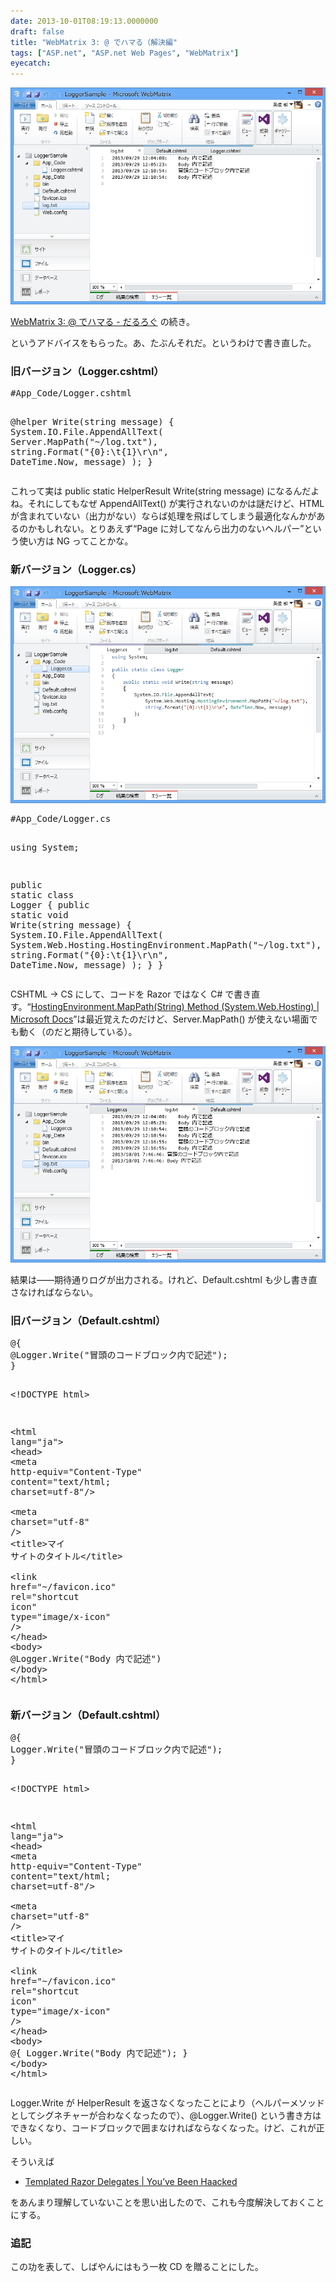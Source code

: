 ```yaml
---
date: 2013-10-01T08:19:13.0000000
draft: false
title: "WebMatrix 3: @ でハマる（解決編"
tags: ["ASP.net", "ASP.net Web Pages", "WebMatrix"]
eyecatch: 
---
```

<p><span itemscope itemtype="http://schema.org/Photograph"><img src="20130929122557.png" alt="f:id:daruyanagi:20130929122557p:plain" title="f:id:daruyanagi:20130929122557p:plain" class="hatena-fotolife" itemprop="image"></span></p><p><a href="https://blog.daruyanagi.jp/entry/2013/09/29/122508">WebMatrix 3: @ &#x3067;&#x30CF;&#x30DE;&#x308B; - &#x3060;&#x308B;&#x308D;&#x3050;</a> の続き。</p><p><script>    window.twttr = (function(d, s, id) {        var js, fjs = d.getElementsByTagName(s)[0],            t = window.twttr || {};        if (d.getElementById(id)) return t;        js = d.createElement(s);        js.id = id;        js.src = "https://platform.twitter.com/widgets.js";        fjs.parentNode.insertBefore(js, fjs);        t._e = [];        t.ready = function(f) {            t._e.push(f);        };        return t;    }(document, "script", "twitter-wjs"));</script><script>    twttr.ready(function (twttr) {        var el = document.getElementsByClassName('twitter-syntax-tweet-id-384486530380611584');        for (var i=0;i<el.length;i++) {            if (!!el[i].getAttribute('data-is-tweet-loaded')){                continue;            }            el[i].setAttribute('data-is-tweet-loaded', '1');            twttr.widgets.createTweet('384486530380611584',el[i],{});        }    });</script><div class="twitter-syntax-tweet-id-384486530380611584"></div></p><p>というアドバイスをもらった。あ、たぶんそれだ。というわけで書き直した。</p>

<div class="section">
<h3>旧バージョン（Logger.cshtml）</h3>
<pre class="code lang-cs" data-lang="cs" data-unlink>#App_Code/Logger.cshtml

@helper Write(<span class="synType">string</span> message)
{
System.IO.File.AppendAllText(
Server.MapPath(<span class="synConstant">&quot;~/log.txt&quot;</span>),
<span class="synType">string</span>.Format(<span class="synConstant">&quot;{0}:</span><span class="synSpecial">\t</span><span class="synConstant">{1}</span><span class="synSpecial">\r\n</span><span class="synConstant">&quot;</span>, DateTime.Now, message)
);
}
</pre><p>これって実は public static HelperResult Write(string message) になるんだよね。それにしてもなぜ AppendAllText() が実行されないのかは謎だけど、HTML が含まれていない（出力がない）ならば処理を飛ばしてしまう最適化なんかがあるのかもしれない。とりあえず“Page に対してなんら出力のないヘルパー”という使い方は NG ってことかな。</p>

</div>
<div class="section">
<h3>新バージョン（Logger.cs）</h3>
<p><span itemscope itemtype="http://schema.org/Photograph"><img src="20131001075835.png" alt="f:id:daruyanagi:20131001075835p:plain" title="f:id:daruyanagi:20131001075835p:plain" class="hatena-fotolife" itemprop="image"></span><br />
</p>
<pre class="code lang-cs" data-lang="cs" data-unlink>#App_Code/Logger.cs

<span class="synStatement">using</span> System;

<span class="synType">public</span> <span class="synType">static</span> <span class="synType">class</span> Logger
{
<span class="synType">public</span> <span class="synType">static</span> <span class="synType">void</span> Write(<span class="synType">string</span> message)
{
System.IO.File.AppendAllText(
System.Web.Hosting.HostingEnvironment.MapPath(<span class="synConstant">&quot;~/log.txt&quot;</span>),
<span class="synType">string</span>.Format(<span class="synConstant">&quot;{0}:</span><span class="synSpecial">\t</span><span class="synConstant">{1}</span><span class="synSpecial">\r\n</span><span class="synConstant">&quot;</span>, DateTime.Now, message)
);
}
}
</pre><p>CSHTML → CS にして、コードを Razor ではなく C# で書き直す。“<a href="http://msdn.microsoft.com/ja-jp/library/system.web.hosting.hostingenvironment.mappath.aspx">HostingEnvironment.MapPath(String) Method (System.Web.Hosting) | Microsoft Docs</a>”は最近覚えたのだけど、Server.MapPath() が使えない場面でも動く（のだと期待している）。</p><p><span itemscope itemtype="http://schema.org/Photograph"><img src="20131001080145.png" alt="f:id:daruyanagi:20131001080145p:plain" title="f:id:daruyanagi:20131001080145p:plain" class="hatena-fotolife" itemprop="image"></span></p><p>結果は――期待通りログが出力される。けれど、Default.cshtml も少し書き直さなければならない。</p>

</div>
<div class="section">
<h3>旧バージョン（Default.cshtml）</h3>
<pre class="code lang-html" data-lang="html" data-unlink>@{
@Logger.Write(&quot;冒頭のコードブロック内で記述&quot;);
}

<span class="synComment">&lt;!DOCTYPE html&gt;</span>

<span class="synIdentifier">&lt;</span><span class="synStatement">html</span><span class="synIdentifier"> </span><span class="synType">lang</span><span class="synIdentifier">=</span><span class="synConstant">&quot;ja&quot;</span><span class="synIdentifier">&gt;</span>
<span class="synIdentifier">&lt;</span><span class="synStatement">head</span><span class="synIdentifier">&gt;</span>
<span class="synIdentifier">&lt;</span><span class="synStatement">meta</span><span class="synIdentifier"> </span><span class="synType">http-equiv</span><span class="synIdentifier">=</span><span class="synConstant">&quot;Content-Type&quot;</span><span class="synIdentifier"> </span><span class="synType">content</span><span class="synIdentifier">=</span><span class="synConstant">&quot;text/html; charset=utf-8&quot;</span><span class="synIdentifier">/&gt;</span>
<span class="synPreProc">        </span><span class="synIdentifier">&lt;</span><span class="synStatement">meta</span><span class="synIdentifier"> </span><span class="synType">charset</span><span class="synIdentifier">=</span><span class="synConstant">&quot;utf-8&quot;</span><span class="synIdentifier"> /&gt;</span>
<span class="synPreProc">        </span><span class="synIdentifier">&lt;</span><span class="synStatement">title</span><span class="synIdentifier">&gt;</span>マイ サイトのタイトル<span class="synIdentifier">&lt;/</span><span class="synStatement">title</span><span class="synIdentifier">&gt;</span>
<span class="synPreProc">        </span><span class="synIdentifier">&lt;</span><span class="synStatement">link</span><span class="synIdentifier"> </span><span class="synType">href</span><span class="synIdentifier">=</span><span class="synConstant">&quot;~/favicon.ico&quot;</span><span class="synIdentifier"> </span><span class="synType">rel</span><span class="synIdentifier">=</span><span class="synConstant">&quot;shortcut icon&quot;</span><span class="synIdentifier"> </span><span class="synType">type</span><span class="synIdentifier">=</span><span class="synConstant">&quot;image/x-icon&quot;</span><span class="synIdentifier"> /&gt;</span>
<span class="synPreProc">    </span><span class="synIdentifier">&lt;/</span><span class="synStatement">head</span><span class="synIdentifier">&gt;</span>
<span class="synIdentifier">&lt;</span><span class="synStatement">body</span><span class="synIdentifier">&gt;</span>
@Logger.Write(&quot;Body 内で記述&quot;)
<span class="synIdentifier">&lt;/</span><span class="synStatement">body</span><span class="synIdentifier">&gt;</span>
<span class="synIdentifier">&lt;/</span><span class="synStatement">html</span><span class="synIdentifier">&gt;</span>
</pre>
</div>
<div class="section">
<h3>新バージョン（Default.cshtml）</h3>
<pre class="code lang-html" data-lang="html" data-unlink>@{
Logger.Write(&quot;冒頭のコードブロック内で記述&quot;);
}

<span class="synComment">&lt;!DOCTYPE html&gt;</span>

<span class="synIdentifier">&lt;</span><span class="synStatement">html</span><span class="synIdentifier"> </span><span class="synType">lang</span><span class="synIdentifier">=</span><span class="synConstant">&quot;ja&quot;</span><span class="synIdentifier">&gt;</span>
<span class="synIdentifier">&lt;</span><span class="synStatement">head</span><span class="synIdentifier">&gt;</span>
<span class="synIdentifier">&lt;</span><span class="synStatement">meta</span><span class="synIdentifier"> </span><span class="synType">http-equiv</span><span class="synIdentifier">=</span><span class="synConstant">&quot;Content-Type&quot;</span><span class="synIdentifier"> </span><span class="synType">content</span><span class="synIdentifier">=</span><span class="synConstant">&quot;text/html; charset=utf-8&quot;</span><span class="synIdentifier">/&gt;</span>
<span class="synPreProc">        </span><span class="synIdentifier">&lt;</span><span class="synStatement">meta</span><span class="synIdentifier"> </span><span class="synType">charset</span><span class="synIdentifier">=</span><span class="synConstant">&quot;utf-8&quot;</span><span class="synIdentifier"> /&gt;</span>
<span class="synPreProc">        </span><span class="synIdentifier">&lt;</span><span class="synStatement">title</span><span class="synIdentifier">&gt;</span>マイ サイトのタイトル<span class="synIdentifier">&lt;/</span><span class="synStatement">title</span><span class="synIdentifier">&gt;</span>
<span class="synPreProc">        </span><span class="synIdentifier">&lt;</span><span class="synStatement">link</span><span class="synIdentifier"> </span><span class="synType">href</span><span class="synIdentifier">=</span><span class="synConstant">&quot;~/favicon.ico&quot;</span><span class="synIdentifier"> </span><span class="synType">rel</span><span class="synIdentifier">=</span><span class="synConstant">&quot;shortcut icon&quot;</span><span class="synIdentifier"> </span><span class="synType">type</span><span class="synIdentifier">=</span><span class="synConstant">&quot;image/x-icon&quot;</span><span class="synIdentifier"> /&gt;</span>
<span class="synPreProc">    </span><span class="synIdentifier">&lt;/</span><span class="synStatement">head</span><span class="synIdentifier">&gt;</span>
<span class="synIdentifier">&lt;</span><span class="synStatement">body</span><span class="synIdentifier">&gt;</span>
@{ Logger.Write(&quot;Body 内で記述&quot;); }
<span class="synIdentifier">&lt;/</span><span class="synStatement">body</span><span class="synIdentifier">&gt;</span>
<span class="synIdentifier">&lt;/</span><span class="synStatement">html</span><span class="synIdentifier">&gt;</span>
</pre><p>Logger.Write が HelperResult を返さなくなったことにより（ヘルパーメソッドとしてシグネチャーが合わなくなったので）、@Logger.Write() という書き方はできなくなり、コードブロックで囲まなければならなくなった。けど、これが正しい。</p><p>そういえば</p>

<ul>
<li><a href="http://haacked.com/archive/2011/02/27/templated-razor-delegates.aspx">Templated Razor Delegates | You&rsquo;ve Been Haacked</a></li>
</ul><p>をあんまり理解していないことを思い出したので、これも今度解決しておくことにする。</p>

</div>
<div class="section">
<h3>追記</h3>
<p>この功を表して、しばやんにはもう一枚 CD を贈ることにした。</p>

</div>